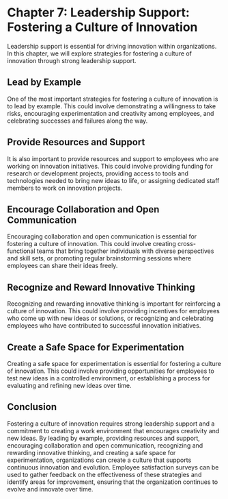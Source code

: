 Chapter 7: Leadership Support: Fostering a Culture of Innovation
================================================================

Leadership support is essential for driving innovation within organizations. In this chapter, we will explore strategies for fostering a culture of innovation through strong leadership support.

Lead by Example
---------------

One of the most important strategies for fostering a culture of innovation is to lead by example. This could involve demonstrating a willingness to take risks, encouraging experimentation and creativity among employees, and celebrating successes and failures along the way.

Provide Resources and Support
-----------------------------

It is also important to provide resources and support to employees who are working on innovation initiatives. This could involve providing funding for research or development projects, providing access to tools and technologies needed to bring new ideas to life, or assigning dedicated staff members to work on innovation projects.

Encourage Collaboration and Open Communication
----------------------------------------------

Encouraging collaboration and open communication is essential for fostering a culture of innovation. This could involve creating cross-functional teams that bring together individuals with diverse perspectives and skill sets, or promoting regular brainstorming sessions where employees can share their ideas freely.

Recognize and Reward Innovative Thinking
----------------------------------------

Recognizing and rewarding innovative thinking is important for reinforcing a culture of innovation. This could involve providing incentives for employees who come up with new ideas or solutions, or recognizing and celebrating employees who have contributed to successful innovation initiatives.

Create a Safe Space for Experimentation
---------------------------------------

Creating a safe space for experimentation is essential for fostering a culture of innovation. This could involve providing opportunities for employees to test new ideas in a controlled environment, or establishing a process for evaluating and refining new ideas over time.

Conclusion
----------

Fostering a culture of innovation requires strong leadership support and a commitment to creating a work environment that encourages creativity and new ideas. By leading by example, providing resources and support, encouraging collaboration and open communication, recognizing and rewarding innovative thinking, and creating a safe space for experimentation, organizations can create a culture that supports continuous innovation and evolution. Employee satisfaction surveys can be used to gather feedback on the effectiveness of these strategies and identify areas for improvement, ensuring that the organization continues to evolve and innovate over time.

